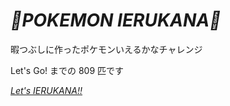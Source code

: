 # _💪POKEMON IERUKANA💪_

暇つぶしに作ったポケモンいえるかなチャレンジ

Let's Go! までの 809 匹です

[_Let's IERUKANA!!_](https://canoypa.github.io/pokemon-ierukana/)
